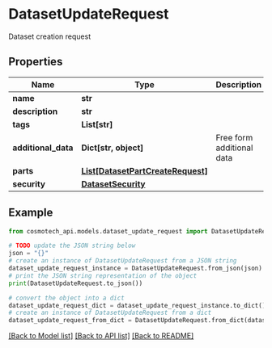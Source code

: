 # DatasetUpdateRequest

Dataset creation request

## Properties

Name | Type | Description | Notes
------------ | ------------- | ------------- | -------------
**name** | **str** |  | [optional] 
**description** | **str** |  | [optional] 
**tags** | **List[str]** |  | [optional] 
**additional_data** | **Dict[str, object]** | Free form additional data | [optional] 
**parts** | [**List[DatasetPartCreateRequest]**](DatasetPartCreateRequest.md) |  | [optional] 
**security** | [**DatasetSecurity**](DatasetSecurity.md) |  | [optional] 

## Example

```python
from cosmotech_api.models.dataset_update_request import DatasetUpdateRequest

# TODO update the JSON string below
json = "{}"
# create an instance of DatasetUpdateRequest from a JSON string
dataset_update_request_instance = DatasetUpdateRequest.from_json(json)
# print the JSON string representation of the object
print(DatasetUpdateRequest.to_json())

# convert the object into a dict
dataset_update_request_dict = dataset_update_request_instance.to_dict()
# create an instance of DatasetUpdateRequest from a dict
dataset_update_request_from_dict = DatasetUpdateRequest.from_dict(dataset_update_request_dict)
```
[[Back to Model list]](../README.md#documentation-for-models) [[Back to API list]](../README.md#documentation-for-api-endpoints) [[Back to README]](../README.md)


